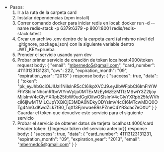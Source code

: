 - Pasos:
    1) Ir a la ruta de la carpeta card
    2) Instalar dependencias (npm install)
    3) Correr comando docker para iniciar redis en local: 
        docker run -d --name redis-stack -p 6379:6379 -p 8001:8001 redis/redis-stack:latest
    4) Crear un archivo .env dentro de la carpeta card (al mismo nivel del .gitignore, package.json) con la siguiente variable dentro
        JWT_KEY=prueba
    5) Prender el servicio usando yarn dev
    6) Probar primer servicio de creación de token 
        localhost:4000/token
        request body: {
            "email": "mbernedo5@gmail.com",
            "card_number": 41113123131231,
            "cvv": 222,
            "expiration_month": "09",
            "expiration_year": "2013"
        }
        response body: {
            "success": true,
            "data": {
                "token": "pk_eyJhbGciOiJIUzI1NiIsInR5cCI6IkpXVCJ9.eyJlbWFpbCI6ImFhYWFhYSIsImNhcmRfbnVtYmVyIjo0MTExMzEyMzEzMTIzMSwiY3Z2IjoyMjIsImV4cGlyYXRpb25fbW9udGgiOiIwOSIsImV4cGlyYXRpb25feWVhciI6IjIwMTMiLCJpYXQiOjE3MDA0NDkyODYsImV4cCI6MTcwMDQ0OTg4Nn0.dKwdZLk7fB0_TqXf3FjmwaeBRsPZneC4YRSdac7eOXU"
            }
        }
        Guardar el token que devuelve este servicio para el siguiente servicio
    7) Probar el servicio de obtener datos de tarjeta
        localhost:4000/card
        Header token: {{Ingresar token del servicio anterior}}
        response body: {
            "success": true,
            "data": {
                "card_number": 41113123131231,
                "expiration_month": "09",
                "expiration_year": "2013",
                "email": "mbernedo5@gmail.com"
            }
        }